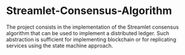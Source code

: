 # Streamlet-Consensus-Algorithm
The project consists in the implementation of the Streamlet consensus algorithm that can be used to 
implement a distributed ledger. Such abstraction is sufficient for implementing blockchain or for replicating 
services using the state machine approach.
